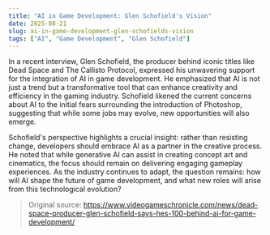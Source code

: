 ```yaml
---
title: "AI in Game Development: Glen Schofield's Vision"
date: 2025-08-21
slug: ai-in-game-development-glen-schofields-vision
tags: ["AI", "Game Development", "Glen Schofield"]
---
```


In a recent interview, Glen Schofield, the producer behind iconic titles like Dead Space and The Callisto Protocol, expressed his unwavering support for the integration of AI in game development. He emphasized that AI is not just a trend but a transformative tool that can enhance creativity and efficiency in the gaming industry. Schofield likened the current concerns about AI to the initial fears surrounding the introduction of Photoshop, suggesting that while some jobs may evolve, new opportunities will also emerge.

Schofield's perspective highlights a crucial insight: rather than resisting change, developers should embrace AI as a partner in the creative process. He noted that while generative AI can assist in creating concept art and cinematics, the focus should remain on delivering engaging gameplay experiences. As the industry continues to adapt, the question remains: how will AI shape the future of game development, and what new roles will arise from this technological evolution?
> Original source: https://www.videogameschronicle.com/news/dead-space-producer-glen-schofield-says-hes-100-behind-ai-for-game-development/